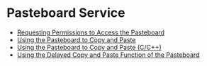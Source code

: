 # Pasteboard Service<!--pasteboard-->
<!--Kit: Basic Services Kit-->
<!--Subsystem: MiscServices-->
<!--Owner: @yangxiaodong41-->
<!--Designer: @guo867-->
<!--Tester: @maxiaorong2-->
<!--Adviser: @HelloCrease-->

- [Requesting Permissions to Access the Pasteboard](get-pastedata-permission-guidelines.md)
- [Using the Pasteboard to Copy and Paste](use-pasteboard-to-copy-and-paste.md)
- [Using the Pasteboard to Copy and Paste (C/C++)](native-use-pasteboard.md)
- [Using the Delayed Copy and Paste Function of the Pasteboard](pasteboard-time-lapse-copy-and-paste.md)
